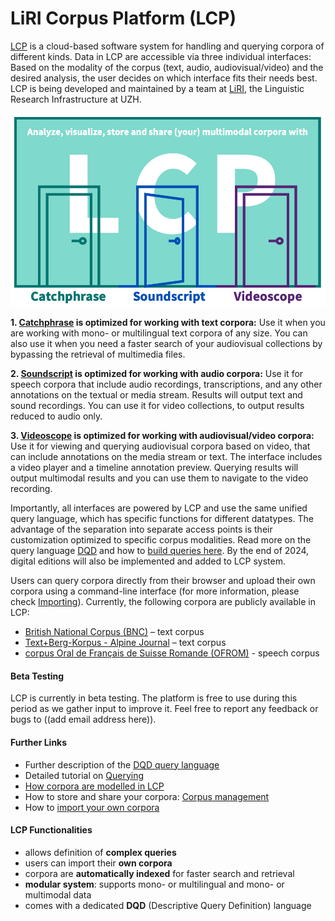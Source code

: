 # LiRI Corpus Platform (LCP)
[LCP](https://www.liri.uzh.ch/en/services/LiRI-Corpus-Platform-LCP.html) is a cloud-based software system for handling and querying corpora of different kinds. Data in LCP are accessible via three individual interfaces: Based on the modality of the corpus (text, audio, audiovisual/video) and the desired analysis, the user decides on which interface fits their needs best. LCP is being developed and maintained by a team at [LiRI](https://www.liri.uzh.ch/en.html), the Linguistic Research Infrastructure at UZH. 

<p align="center"> <!-- Doesnt work, I wanted to center it, but it's not that important -->
  <img src="images/Doors_interface_Functionalities.png" alt="alt" width="550"/>
</p>

**1. [Catchphrase](catchphrase.md) is optimized for working with text corpora:** Use it when you are working with mono- or multilingual text corpora of any size. You can also use it when you need a faster search of your audiovisual collections by bypassing the retrieval of multimedia files.

**2. [Soundscript](soundscript.md) is optimized for working with audio corpora:** Use it for speech corpora that include audio recordings, transcriptions, and any other annotations on the textual or media stream. Results will output text and sound recordings. You can use it for video collections, to output results reduced to audio only.

**3. [Videoscope](videoscope.md) is optimized for working with audiovisual/video corpora:** Use it for viewing and querying audiovisual corpora based on video, that can include annotations on the media stream or text. The interface includes a video player and a timeline annotation preview. Querying results will output multimodal results and you can use them to navigate to the video recording.

Importantly, all interfaces are powered by LCP and use the same unified query language, which has specific functions for different datatypes. The advantage of the separation into separate access points is their customization optimized to specific corpus modalities. Read more on the query language [DQD](dqd.md) and how to [build queries here](querying.md). By the end of 2024, digital editions will also be implemented and added to LCP system. <!--This last sentence was written in the earlier version of README.md--> 

Users can query corpora directly from their browser and upload their own corpora using a command-line interface (for more information, please check [Importing](importing.md)). Currently, the following corpora are publicly available in LCP: 

- [British National Corpus (BNC)](http://www.natcorp.ox.ac.uk/) – text corpus 
- [Text+Berg-Korpus - Alpine Journal](http://textberg.ch/site/de/willkommen/) – text corpus 
- [corpus Oral de Français de Suisse Romande (OFROM)](https://ofrom.unine.ch/) - speech corpus 

#### Beta Testing 
LCP is currently in beta testing. The platform is free to use during this period as we gather input to improve it.
Feel free to report any feedback or bugs to ((add email address here)).


#### Further Links
  * Further description of the [DQD query language](dqd.md)
  * Detailed tutorial on [Querying](querying.md)
  * [How corpora are modelled in LCP](corpora_in_lcp.md)
  * How to store and share your corpora: [Corpus management](corpus_management.md)
  * How to [import your own corpora](importing.md)

#### LCP Functionalities <!-- Keep this? -->

  * allows definition of **complex queries**
  * users can import their **own corpora**
  * corpora are **automatically indexed** for faster search and retrieval
  * **modular system**: supports mono- or multilingual and mono- or multimodal data
  * comes with a dedicated **DQD** (Descriptive Query Definition) language